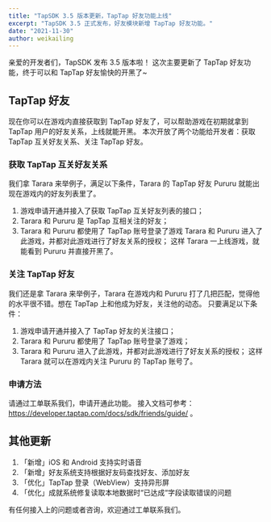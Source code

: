 ```yaml
---
title: "TapSDK 3.5 版本更新，TapTap 好友功能上线"
excerpt: "TapSDK 3.5 正式发布，好友模块新增 TapTap 好友功能。"
date: "2021-11-30"
author: weikailing
---
```


亲爱的开发者们，TapSDK 发布 3.5 版本啦！
这次主要更新了 TapTap 好友功能，终于可以和 TapTap 好友愉快的开黑了~

## TapTap 好友

现在你可以在游戏内直接获取到 TapTap 好友了，可以帮助游戏在初期就拿到 TapTap 用户的好友关系，上线就能开黑。
本次开放了两个功能给开发者：获取 TapTap 互关好友关系、关注 TapTap 好友。

### 获取 TapTap 互关好友关系

我们拿 Tarara 来举例子，满足以下条件，Tarara 的 TapTap 好友 Pururu 就能出现在游戏内的好友列表里了。

1. 游戏申请开通并接入了获取 TapTap 互关好友列表的接口；
2. Tarara 和 Pururu 是 TapTap 互相关注的好友；
3. Tarara 和 Pururu 都使用了 TapTap 账号登录了游戏 Tarara 和 Pururu 进入了此游戏，并都对此游戏进行了好友关系的授权；
   这样 Tarara 一上线游戏，就能看到 Pururu 并直接开黑了。

### 关注 TapTap 好友

我们还是拿 Tarara 来举例子，Tarara 在游戏内和 Pururu 打了几把匹配，觉得他的水平很不错。想在 TapTap 上和他成为好友，关注他的动态。
只要满足以下条件：

1. 游戏申请开通并接入了 TapTap 好友的关注接口；
2. Tarara 和 Pururu 都使用了 TapTap 账号登录了游戏；
3. Tarara 和 Pururu 进入了此游戏，并都对此游戏进行了好友关系的授权；
   这样 Tarara 就可以在游戏内关注 Pururu 的 TapTap 账号了。

### 申请方法

请通过工单联系我们，申请开通此功能。
接入文档可参考：https://developer.taptap.com/docs/sdk/friends/guide/ 。

## 其他更新

1. 「新增」iOS 和 Android 支持实时语音
2. 「新增」好友系统支持根据好友码查找好友、添加好友
3. 「优化」TapTap 登录（WebView）支持异形屏
4. 「优化」成就系统修复读取本地数据时“已达成“字段读取错误的问题

有任何接入上的问题或者咨询，欢迎通过工单联系我们。
